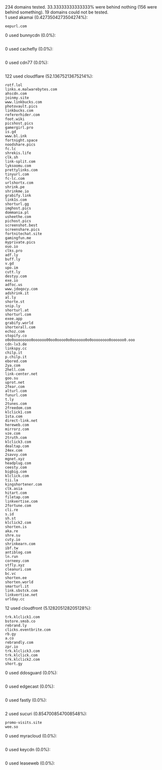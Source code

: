 234 domains tested. 33.33333333333333% were behind nothing (156 were behind something). 19 domains could not be tested.<br>
1 used akamai (0.4273504273504274%):
```
eepurl.com
```

0 used bunnycdn (0.0%):
```

```

0 used cachefly (0.0%):
```

```

0 used cdn77 (0.0%):
```

```

122 used cloudflare (52.13675213675214%):
```
rotf.lol
links.e.malwarebytes.com
ahscdn.com
joinmy.site
www.linkbucks.com
photovault.pics
linkbucks.com
refererhider.com
foot.wiki
picshost.pics
gamergirl.pro
is.gd
www.bl.ink
fortnight.space
noodshare.pics
fc.lc
shrekis.life
clk.sh
link-split.com
lyksoomu.com
prettylinks.com
tinyurl.com
fc-lc.com
urlshortx.com
shrink.pe
shrinkme.io
grabify.link
link1s.com
shorturl.gg
imghost.pics
dommania.pl
usheethe.com
pichost.pics
screenshot.best
screenshare.pics
fortnitechat.site
gamingfun.me
myprivate.pics
ouo.io
clks.pro
adf.ly
buff.ly
v.gd
upo.im
cutt.ly
destyy.com
exe.io
adfoc.us
www.jdoqocy.com
adshrink.it
al.ly
shorte.st
snip.ly
shorturl.at
shorturl.com
exee.app
grabify.world
shorterall.com
echoz.com
stopify.co
o0o0oooooooo0oooooo00oo0oooo0o0oooooo0o0oooooooo0oooooo0.ooo
cdn-lv3.de
linkspy.cc
chilp.it
p.chilp.it
ebored.com
2ya.com
2hell.com
link-center.net
goo.su
uprot.net
2fear.com
alturl.com
funurl.com
t.ly
2tunes.com
2freedom.com
klclick1.com
1sta.com
direct-link.net
hereweb.com
mirrorz.com
vze.com
2truth.com
klclick3.com
dealtap.com
24ex.com
2savvy.com
mgnet.xyz
headplug.com
ceesty.com
bigbig.com
klclick.com
tii.la
kingshortener.com
clk.asia
hitart.com
filetap.com
linkvertise.com
2fortune.com
cli.re
s.id
sh.st
klclick2.com
shorten.is
aka.re
shre.su
cuty.io
shrinkearn.com
ibf.tw
antiblog.com
ln.run
corneey.com
stfly.xyz
cleanuri.com
bc.vc
shorten.ee
shorten.world
smarturl.it
link.sbstck.com
linkvertise.net
urlday.cc
```

12 used cloudfront (5.128205128205128%):
```
trk.klclick1.com
bstore.smsb.co
rebrand.ly
clicks.eventbrite.com
rb.gy
a.co
rebrandly.com
zpr.io
trk.klclick3.com
trk.klclick.com
trk.klclick2.com
short.gy
```

0 used ddosguard (0.0%):
```

```

0 used edgecast (0.0%):
```

```

0 used fastly (0.0%):
```

```

2 used sucuri (0.8547008547008548%):
```
promo-visits.site
wee.so
```

0 used myracloud (0.0%):
```

```

0 used keycdn (0.0%):
```

```

0 used leaseweb (0.0%):
```

```
